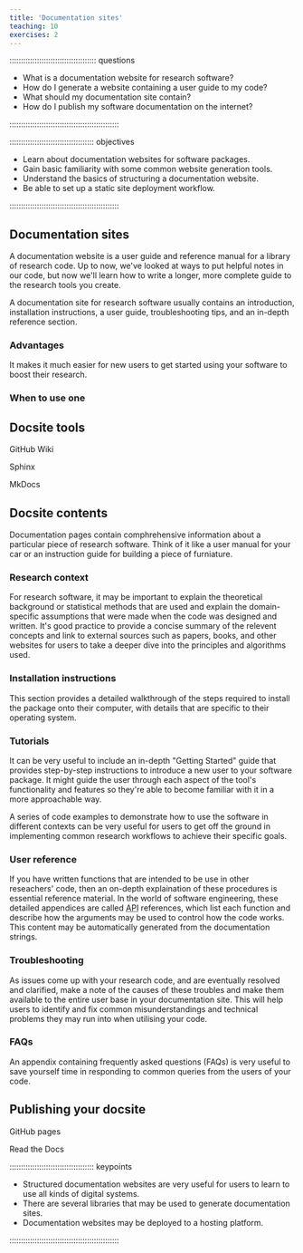 ```yaml
---
title: 'Documentation sites'
teaching: 10
exercises: 2
---
```


:::::::::::::::::::::::::::::::::::::: questions 

- What is a documentation website for research software?
- How do I generate a website containing a user guide to my code?
- What should my documentation site contain?
- How do I publish my software documentation on the internet?

::::::::::::::::::::::::::::::::::::::::::::::::

::::::::::::::::::::::::::::::::::::: objectives

- Learn about documentation websites for software packages.
- Gain basic familiarity with some common website generation tools.
- Understand the basics of structuring a documentation website.
- Be able to set up a static site deployment workflow.

::::::::::::::::::::::::::::::::::::::::::::::::

## Documentation sites

A documentation website is a user guide and reference manual for a library of research code. Up to now, we've looked at ways to put helpful notes in our code, but now we'll learn how to write a longer, more complete guide to the research tools you create.

A documentation site for research software usually contains an introduction, installation instructions, a user guide, troubleshooting tips, and an in-depth reference section.

### Advantages

It makes it much easier for new users to get started using your software to boost their research.

### When to use one

## Docsite tools

GitHub Wiki

Sphinx

MkDocs

## Docsite contents

Documentation pages contain comphrehensive information about a particular piece of research software. Think of it like a user manual for your car or an instruction guide for building a piece of furniature.

### Research context

For research software, it may be important to explain the theoretical background or statistical methods that are used and explain the domain-specific assumptions that were made when the code was designed and written. It's good practice to provide a concise summary of the relevent concepts and link to external sources such as papers, books, and other websites for users to take a deeper dive into the principles and algorithms used.

### Installation instructions

This section provides a detailed walkthrough of the steps required to install the package onto their computer, with details that are specific to their operating system.

### Tutorials

It can be very useful to include an in-depth "Getting Started" guide that provides step-by-step instructions to introduce a new user to your software package. It might guide the user through each aspect of the tool's functionality and features so they're able to become familiar with it in a more approachable way.

A series of code examples to demonstrate how to use the software in different contexts can be very useful for users to get off the ground in implementing common research workflows to achieve their specific goals.

### User reference

If you have written functions that are intended to be use in other reseachers' code, then an on-depth explaination of these procedures is essential reference material. In the world of software engineering, these detailed appendices are called <acronym title="Application Programming Interfaces">API</acronym> references, which list each function and describe how the arguments may be used to control how the code works. This content may be automatically generated from the documentation strings.

### Troubleshooting

As issues come up with your research code, and are eventually resolved and clarified, make a note of the causes of these troubles and make them available to the entire user base in your documentation site. This will help users to identify and fix common misunderstandings and technical problems they may run into when utilising your code.

### FAQs

An appendix containing frequently asked questions (FAQs) is very useful to save yourself time in responding to common queries from the users of your code.

## Publishing your docsite

GitHub pages

Read the Docs

::::::::::::::::::::::::::::::::::::: keypoints 

- Structured documentation websites are very useful for users to learn to use all kinds of digital systems.
- There are several libraries that may be used to generate documentation sites.
- Documentation websites may be deployed to a hosting platform.

::::::::::::::::::::::::::::::::::::::::::::::::
